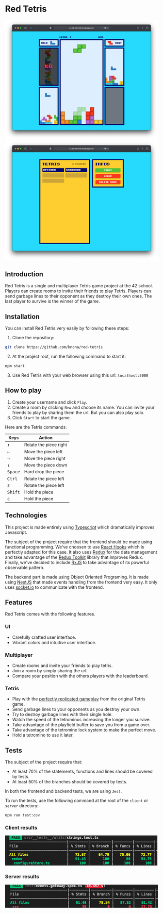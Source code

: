 # Red Tetris

![tetris](./img/tetris.png)
![tetris](./img/room.png)

## Introduction

Red Tetris is a single and multiplayer Tetris game project at the 42 school. Players can create rooms to invite their friends to play Tetris. Players can send garbage lines to their opponent as they destroy their own ones. The last player to survive is the winner of the game.

## Installation

You can install Red Tetris very easily by following these steps:

1. Clone the repository:

```bash
git clone https://github.com/knona/red-tetris
```

2. At the project root, run the following command to start it:

```bash
npm start
```

3. Use Red Tetris with your web browser using this url: `localhost:5000`

## How to play

1. Create your username and click `Play`.
2. Create a room by clicking `New` and choose its name. You can invite your friends to play by sharing them the url. But you can also play solo.
3. Click `Start` to start the game.

Here are the Tetris commands:

| Keys               | Action                 |
| ------------------ | ---------------------- |
| <kbd>&#8593;</kbd> | Rotate the piece right |
| <kbd>&#8592;</kbd> | Move the piece left    |
| <kbd>&#8594;</kbd> | Move the piece right   |
| <kbd>&#8595;</kbd> | Move the piece down    |
| <kbd>Space</kbd>   | Hard drop the piece    |
| <kbd>Ctrl</kbd>    | Rotate the piece left  |
| <kbd>z</kbd>       | Rotate the piece left  |
| <kbd>Shift</kbd>   | Hold the piece         |
| <kbd>c</kbd>       | Hold the piece         |

## Technologies

This project is made entirely using [Typescript](https://www.typescriptlang.org) which dramatically improves Javascript.

The subject of the project require that the frontend should be made using functional programming. We've choosen to use [React Hooks](https://fr.reactjs.org/docs/hooks-intro.html) which is perfectly adapted for this case. It also uses [Redux](https://redux.js.org) for the data management and take advantage of the [Redux Toolkit](https://redux-toolkit.js.org) library that improves Redux. Finally, we've decided to include [RxJS](https://rxjs-dev.firebaseapp.com) to take advantage of its powerful observable pattern.

The backend part is made using Object Oriented Programing. It is made using [NestJS](https://nestjs.com) that made events handling from the frontend very easy. It only uses [socket.io](https://socket.io) to communicate with the frontend.

## Features

Red Tetris comes with the following features.

### UI

- Carefully crafted user interface.
- Vibrant colors and intuitive user interface.

### Multiplayer

- Create rooms and invite your friends to play tetris.
- Join a room by simply sharing the url.
- Compare your position with the others players with the leaderboard.

### Tetris

- Play with the [perfectly replicated gameplay](https://tetris.fandom.com/wiki/Tetris_Guideline) from the original Tetris game.
- Send garbage lines to your opponents as you destroy your own.
- Try to destroy garbage lines with their single hole.
- Watch the speed of the tetrominos increasing the longer you survive.
- Take advantage of the playfield buffer to save you from a game over.
- Take advantage of the tetromino lock system to make the perfect move.
- Hold a tetromino to use it later.

## Tests

The subject of the project require that:

- At least 70% of the statements, functions and lines should be covered by tests.
- At least 50% of the branches should be covered by tests.

In both the frontend and backend tests, we are using `Jest`.

To run the tests, use the following command at the root of the `client` or `server` directory:

```bash
npm run test:cov
```

### Client results

![client tests results](./img/client_tests.png)

### Server results

![server tests results](./img/server_tests.png)
